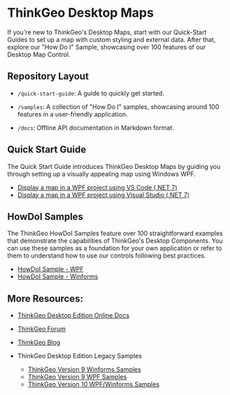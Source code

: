 # ThinkGeo Desktop Maps

If you're new to ThinkGeo's Desktop Maps, start with our Quick-Start Guides to set up a map with custom styling and external data. After that, explore our "How Do I" Sample, showcasing over 100 features of our Desktop Map Control.

## Repository Layout

- `/quick-start-guide`: A guide to quickly get started.

- `/samples`: A collection of "How Do I" samples, showcasing around 100 features in a user-friendly application.

- `/docs`: Offline API documentation in Markdown format.


## Quick Start Guide
The Quick Start Guide introduces ThinkGeo Desktop Maps by guiding you through setting up a visually appealing map using Windows WPF.

- [Display a map in a WPF project using VS Code (.NET 7)](https://gitlab.com/thinkgeo/public/thinkgeo-desktop-maps/-/tree/master/quick-start-guide/QuickStartGuide_WPF_VSCode?ref_type=heads)
- [Display a map in a WPF project using Visual Studio (.NET 7)](https://gitlab.com/thinkgeo/public/thinkgeo-desktop-maps/-/tree/master/quick-start-guide/QuickStartGuide_WPF_VS?ref_type=heads)

## HowDoI Samples

The ThinkGeo HowDoI Samples feature over 100 straightforward examples that demonstrate the capabilities of ThinkGeo's Desktop Components. You can use these samples as a foundation for your own application or refer to them to understand how to use our controls following best practices.

- [HowDoI Sample - WPF](https://gitlab.com/thinkgeo/public/thinkgeo-desktop-maps/-/tree/master/samples/wpf?ref_type=heads)
- [HowDoI Sample - Winforms](https://gitlab.com/thinkgeo/public/thinkgeo-desktop-maps/-/tree/master/samples/winforms?ref_type=heads)


## More Resources:
- [ThinkGeo Desktop Edition Online Docs](https://docs.thinkgeo.com/products/desktop-maps/quickstart-vs/)
    
- [ThinkGeo Forum](https://community.thinkgeo.com/c/thinkgeo-ui-for-desktop)
        
- [ThinkGeo Blog](https://www.thinkgeo.com/blog/) 

- ThinkGeo Desktop Edition Legacy Samples
   - [ThinkGeo Version 9 Winforms Samples](http://wiki.thinkgeo.com/wiki/map_suite_desktop_edition_all_samples)
   - [ThinkGeo Version 9 WPF Samples](http://wiki.thinkgeo.com/wiki/map_suite_wpf_desktop_edition_all_samples)
   - [ThinkGeo Version 10 WPF/Winforms Samples](https://gitlab.com/thinkgeo/public/thinkgeo-desktop-maps/-/tree/support/v10)
